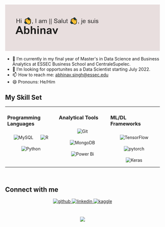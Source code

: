 <img src="https://github.com/AbhinavSingh6295/AbhinavSingh6295/blob/main/download.png">

- 🔭 I’m currently in my final year of Master's in Data Science and Business Analytics at ESSEC Business School and CentraleSupelec.
- 👯 I’m looking for opportunites as a Data Scientist starting July 2022.
- 📫 How to reach me: abhinav.singh@essec.edu
- 😄 Pronouns: He/Him

## My Skill Set  
<table><tr><td valign="top" width="33%">



### Programming Languages  
<div align="center">  
<img style="margin: 10px" src="https://profilinator.rishav.dev/skills-assets/mysql-original-wordmark.svg" alt="MySQL" height="50" />  
<img style="margin: 10px" src="https://profilinator.rishav.dev/skills-assets/r.svg" alt="R" height="50" />  
<img style="margin: 10px" src="https://profilinator.rishav.dev/skills-assets/python-original.svg" alt="Python" height="50" />  
</div>

</td><td valign="top" width="33%">



### Analytical Tools  
<div align="center">  
<img style="margin: 10px" src="https://profilinator.rishav.dev/skills-assets/git-scm-icon.svg" alt="Git" height="50" />  
<img style="margin: 10px" src="https://profilinator.rishav.dev/skills-assets/mongodb-original-wordmark.svg" alt="MongoDB" height="50" />  
<img style="margin: 10px" src="https://profilinator.rishav.dev/skills-assets/powerbi.png" alt="Power Bi" height="50" />  
</div>

</td><td valign="top" width="33%">



### ML/DL Frameworks  
<div align="center">  
<img style="margin: 10px" src="https://profilinator.rishav.dev/skills-assets/tensorflow-icon.svg" alt="TensorFlow" height="50" />  
<img style="margin: 10px" src="https://profilinator.rishav.dev/skills-assets/pytorch-icon.svg" alt="pytorch" height="50" />  
<img style="margin: 10px" src="https://profilinator.rishav.dev/skills-assets/keras.png" alt="Keras" height="50" />  
</div>

</td></tr></table>  

<br/>  

## Connect with me  
<div align="center">
<a href="https://github.com/https://github.com/AbhinavSingh6295" target="_blank">
<img src=https://img.shields.io/badge/github-%2324292e.svg?&style=for-the-badge&logo=github&logoColor=white alt=github style="margin-bottom: 5px;" />
</a>
<a href="https://linkedin.com/in/https://www.linkedin.com/in/abhinav-singh-32b357112/" target="_blank">
<img src=https://img.shields.io/badge/linkedin-%231E77B5.svg?&style=for-the-badge&logo=linkedin&logoColor=white alt=linkedin style="margin-bottom: 5px;" />
</a>
<a href="https://www.kaggle.com/https://www.kaggle.com/abhinavsingh6295" target="_blank">
<img src=https://img.shields.io/badge/kaggle-%2344BAE8.svg?&style=for-the-badge&logo=kaggle&logoColor=white alt=kaggle style="margin-bottom: 5px;" />
</a>  
</div>  
  

<br/>  

[//]: <> (## Github Stats)  
[//]: <> (<div align="center"><img src="https://github-readme-stats.vercel.app/api?username=AbhinavSingh6295&show_icons=true&count_private=true&hide_border=true" align="center" /></div>)  

<br/>  
<div align="center">
<img src="https://komarev.com/ghpvc/?username=AbhinavSingh6295&&style=flat-square" align="center" />
</div>  
  

<br/>  




